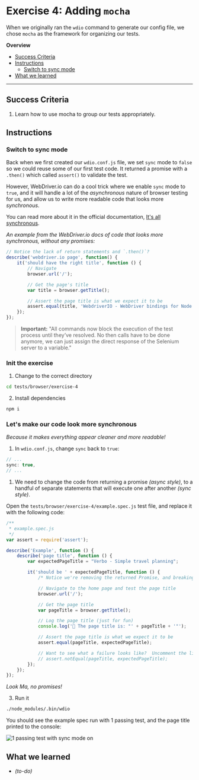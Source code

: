 # Exercise 4: Adding `mocha`

When we originally ran the `wdio` command to generate our config file, we chose `mocha` as the framework for organizing our tests.

**Overview**

<!-- TOC -->

- [Success Criteria](#success-criteria)
- [Instructions](#instructions)
  - [Switch to sync mode](#switch-to-sync-mode)
- [What we learned](#what-we-learned)

<!-- /TOC -->

---

## Success Criteria

1. Learn how to use mocha to group our tests appropriately.

## Instructions

### Switch to sync mode

Back when we first created our `wdio.conf.js` file, we set `sync` mode to `false` so we could reuse some of our first test code.  It returned a promise with a `.then()` which called `assert()` to validate the test.

However, WebDriver.io can do a cool trick where we enable `sync` mode to `true`, and it will handle a lot of the _asynchronous_ nature of browser testing for us, and allow us to write more readable code that looks more _synchronous_.

You can read more about it in the official documentation, [It's all synchronous](http://webdriver.io/guide/getstarted/v4.html#It%E2%80%99s-all-synchronous).

_An example from the WebDriver.io docs of code that looks more synchronous, without any promises:_

```js
// Notice the lack of return statements and `.then()`?
describe('webdriver.io page', function() {
    it('should have the right title', function () {
        // Navigate
        browser.url('/');

        // Get the page's title
        var title = browser.getTitle();

        // Assert the page title is what we expect it to be
        assert.equal(title, 'WebdriverIO - WebDriver bindings for Node.js');
    });
});
```

> **Important:** "All commands now block the execution of the test process until they’ve resolved. No then calls have to be done anymore, we can just assign the direct response of the Selenium server to a variable."

### Init the exercise

1. Change to the correct directory

```bash
cd tests/browser/exercise-4
```

2. Install dependencies

```bash
npm i
```

### Let's make our code look more synchronous

_Because it makes everything appear cleaner and more readable!_

1. In `wdio.conf.js`, change `sync` back to `true`:

```js
// ...
sync: true,
// ...
```

1. We need to change the code from returning a promise _(async style)_, to a handful of separate statements that will execute one after another _(sync style)_.

Open the `tests/browser/exercise-4/example.spec.js` test file, and replace it with the following code:

```js
/**
 * example.spec.js
 */
var assert = require('assert');

describe('Example', function () {
    describe('page title', function () {
        var expectedPageTitle = "Verbo - Simple travel planning";

        it('should be ' + expectedPageTitle, function () {
            /* Notice we're removing the returned Promise, and breaking each `.then()` into its own line. */

            // Navigate to the home page and test the page title
            browser.url('/');

            // Get the page title
            var pageTitle = browser.getTitle();

            // Log the page title (just for fun)
            console.log('🤖 The page title is: "' + pageTitle + '"');

            // Assert the page title is what we expect it to be
            assert.equal(pageTitle, expectedPageTitle);

            // Want to see what a failure looks like?  Uncomment the line below to try the `.not` syntax!
            // assert.notEqual(pageTitle, expectedPageTitle);
        });
    });
});
```

_Look Ma, no promises!_

3. Run it

```bash
./node_modules/.bin/wdio
```

You should see the example spec run with 1 passing test, and the page title printed to the console:

![1 passing test with sync mode on](https://content.screencast.com/users/gnorwood_homeaway/folders/Snagit/media/e48dd535-33ff-4fb2-8676-9e37c1aa2b00/2018-05-28_00-08-31.png)

## What we learned

- _(to-do)_

